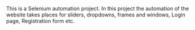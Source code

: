 This is a Selenium automation project. In this project the automation of the website takes places for sliders, dropdowns, frames and windows, Login page, Registration form etc.
